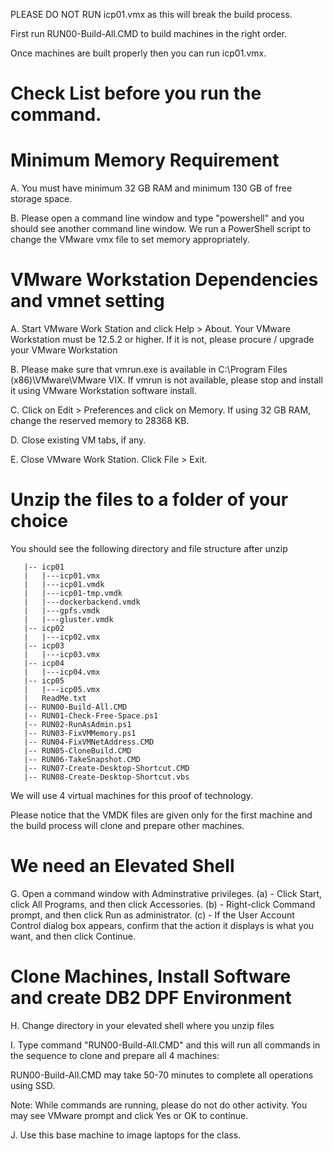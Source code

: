 
PLEASE DO NOT RUN icp01.vmx as this will break the build process.

First run RUN00-Build-All.CMD to build machines in the right order.

Once machines are built properly then you can run icp01.vmx.

Check List before you run the command.
=====================================

Minimum Memory Requirement
==========================

A. You must have minimum 32 GB RAM and minimum 130 GB of free storage space.

B. Please open a command line window and type "powershell" and you should see another
   command line window. We run a PowerShell script to change the VMware vmx file to set
   memory appropriately.


VMware Workstation Dependencies and vmnet setting
=================================================

A. Start VMware Work Station and click Help > About.
   Your VMware Workstation must be 12.5.2 or higher.
   If it is not, please procure / upgrade your VMware Workstation

B. Please make sure that vmrun.exe is available in C:\Program Files (x86)\VMware\VMware VIX.
   If vmrun is not available, please stop and install it using VMware Workstation software install.

C. Click on Edit > Preferences and click on Memory. If using 32 GB RAM, change the reserved memory to 28368 KB.

D. Close existing VM tabs, if any.

E. Close VMware Work Station. Click File > Exit.


Unzip the files to a folder of your choice
==========================================

You should see the following directory and file structure after unzip
```
   |-- icp01
   |   |---icp01.vmx
   |   |---icp01.vmdk
   |   |---icp01-tmp.vmdk
   |   |---dockerbackend.vmdk
   |   |---gpfs.vmdk
   |   |---gluster.vmdk
   |-- icp02
   |   |---icp02.vmx
   |-- icp03
   |   |---icp03.vmx
   |-- icp04
   |   |---icp04.vmx
   |-- icp05
   |   |---icp05.vmx   
   |   ReadMe.txt
   |-- RUN00-Build-All.CMD
   |-- RUN01-Check-Free-Space.ps1
   |-- RUN02-RunAsAdmin.ps1
   |-- RUN03-FixVMMemory.ps1
   |-- RUN04-FixVMNetAddress.CMD
   |-- RUN05-CloneBuild.CMD
   |-- RUN06-TakeSnapshot.CMD
   |-- RUN07-Create-Desktop-Shortcut.CMD
   |-- RUN08-Create-Desktop-Shortcut.vbs
```
We will use 4 virtual machines for this proof of technology.

Please notice that the VMDK files are given only for the first machine and the
build process will clone and prepare other machines.

We need an Elevated Shell
=========================

G. Open a command window with Adminstrative privileges.
   (a) - Click Start, click All Programs, and then click Accessories.
   (b) - Right-click Command prompt, and then click Run as administrator.
   (c) - If the User Account Control dialog box appears, confirm that the action
         it displays is what you want, and then click Continue.

Clone Machines, Install Software and create DB2 DPF Environment
===============================================================

H. Change directory in your elevated shell where you unzip files

I. Type command "RUN00-Build-All.CMD" and this will run all
   commands in the sequence to clone and prepare all 4 machines:

   RUN00-Build-All.CMD may take 50-70 minutes to complete all operations using SSD.         

   Note: While commands are running, please do not do other activity. You may
         see VMware prompt and click Yes or OK to continue.


J. Use this base machine to image laptops for the class.
